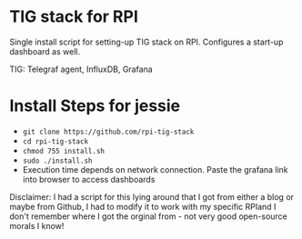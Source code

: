 # TIG stack for RPI

Single install script for setting-up TIG stack on RPI. Configures a start-up dashboard as well.

TIG:
Telegraf agent, InfluxDB, Grafana

# Install Steps for jessie

* `git clone https://github.com/rpi-tig-stack`
* `cd rpi-tig-stack`
* `chmod 755 install.sh`
* `sudo ./install.sh`
* Execution time depends on network connection. Paste the grafana link into browser to access dashboards

Disclaimer:
I had a script for this lying around that I got from either a blog or maybe from Github, I had to modify it to work with my specific RPIand I don't remember where I got the orginal from - not very good open-source morals I know!

